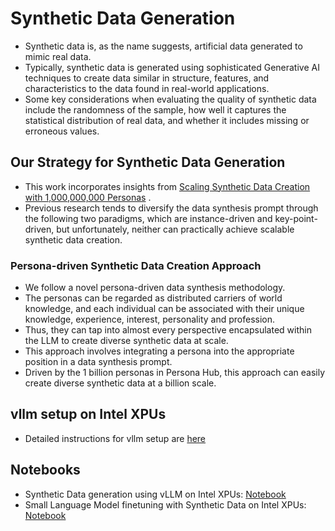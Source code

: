 # Synthetic Data Generation

- Synthetic data is, as the name suggests, artificial data generated to mimic real data.
- Typically, synthetic data is generated using sophisticated Generative AI techniques to create data similar in structure, features, and characteristics to the data found in real-world applications.
- Some key considerations when evaluating the quality of synthetic data include the randomness of the sample, how well it captures the statistical distribution of real data, and whether it includes missing or erroneous values.

## Our Strategy for Synthetic Data Generation

- This work incorporates insights from [Scaling Synthetic Data Creation with 1,000,000,000 Personas](https://arxiv.org/pdf/2406.20094) .
- Previous research tends to diversify the data synthesis prompt through the following two paradigms, which are instance-driven and key-point-driven, but unfortunately, neither can practically achieve scalable synthetic data creation.

### Persona-driven Synthetic Data Creation Approach

- We follow a novel persona-driven data synthesis methodology.
- The personas can be regarded as distributed carriers of
world knowledge, and each individual can be associated with their unique knowledge, experience,
interest, personality and profession.
- Thus, they can tap into almost every perspective encapsulated
within the LLM to create diverse synthetic data at scale.
- This approach involves integrating a persona into the appropriate position in a data synthesis prompt.
- Driven by the 1 billion personas in Persona Hub, this approach can easily create
diverse synthetic data at a billion scale.

## vllm setup on Intel XPUs

- Detailed instructions for vllm setup are [here](./vllm-setup/)

## Notebooks

- Synthetic Data generation using vLLM on Intel XPUs: [Notebook](./data-generation/synthetic_datagen_xpu.ipynb)
- Small Language Model finetuning with Synthetic Data on Intel XPUs: [Notebook](./finetuning-synthetic-data/)
